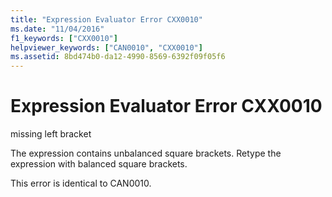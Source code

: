 ```yaml
---
title: "Expression Evaluator Error CXX0010"
ms.date: "11/04/2016"
f1_keywords: ["CXX0010"]
helpviewer_keywords: ["CAN0010", "CXX0010"]
ms.assetid: 8bd474b0-da12-4990-8569-6392f09f05f6
---
```

# Expression Evaluator Error CXX0010

missing left bracket

The expression contains unbalanced square brackets. Retype the expression with balanced square brackets.

This error is identical to CAN0010.